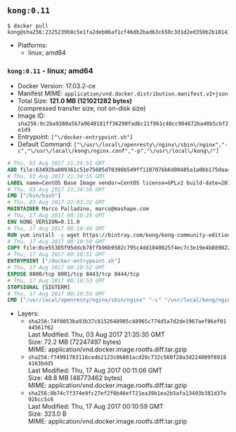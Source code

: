 ## `kong:0.11`

```console
$ docker pull kong@sha256:2325239b8c5e1fa2deb06af1cf46db2bad63c650c3d1d2ed350b2b18141d9748
```

-	Platforms:
	-	linux; amd64

### `kong:0.11` - linux; amd64

-	Docker Version: 17.03.2-ce
-	Manifest MIME: `application/vnd.docker.distribution.manifest.v2+json`
-	Total Size: **121.0 MB (121021282 bytes)**  
	(compressed transfer size, not on-disk size)
-	Image ID: `sha256:0c2ba9380a5b7a9640181ff36290fad6c11f861c40cc904872ba40b5cbf2e1d9`
-	Entrypoint: `["\/docker-entrypoint.sh"]`
-	Default Command: `["\/usr\/local\/openresty\/nginx\/sbin\/nginx","-c","\/usr\/local\/kong\/nginx.conf","-p","\/usr\/local\/kong\/"]`

```dockerfile
# Thu, 03 Aug 2017 21:34:51 GMT
ADD file:63492ba809361c51e75605d70390b549ff1187076b6d00485a1a0bb175daa40e in / 
# Thu, 03 Aug 2017 21:34:55 GMT
LABEL name=CentOS Base Image vendor=CentOS license=GPLv2 build-date=20170801
# Thu, 03 Aug 2017 21:34:56 GMT
CMD ["/bin/bash"]
# Thu, 03 Aug 2017 22:03:32 GMT
MAINTAINER Marco Palladino, marco@mashape.com
# Thu, 17 Aug 2017 00:10:28 GMT
ENV KONG_VERSION=0.11.0
# Thu, 17 Aug 2017 00:10:48 GMT
RUN yum install -y wget https://bintray.com/kong/kong-community-edition-rpm/download_file?file_path=dists%2Fkong-community-edition-$KONG_VERSION.el7.noarch.rpm &&     yum clean all
# Thu, 17 Aug 2017 00:10:50 GMT
COPY file:0ce55305f95ddcb78ffb96b9502c795c4dd1040025f4ec7c3e19e4b889022b90 in /docker-entrypoint.sh 
# Thu, 17 Aug 2017 00:10:51 GMT
ENTRYPOINT ["/docker-entrypoint.sh"]
# Thu, 17 Aug 2017 00:10:52 GMT
EXPOSE 8000/tcp 8001/tcp 8443/tcp 8444/tcp
# Thu, 17 Aug 2017 00:10:53 GMT
STOPSIGNAL [SIGTERM]
# Thu, 17 Aug 2017 00:10:55 GMT
CMD ["/usr/local/openresty/nginx/sbin/nginx" "-c" "/usr/local/kong/nginx.conf" "-p" "/usr/local/kong/"]
```

-	Layers:
	-	`sha256:74f0853ba93b37c8152648905c48965c774d5a7d2de1967aef86ef0144561f62`  
		Last Modified: Thu, 03 Aug 2017 21:35:30 GMT  
		Size: 72.2 MB (72247497 bytes)  
		MIME: application/vnd.docker.image.rootfs.diff.tar.gzip
	-	`sha256:f74991783116cedb2123c8b801acd20c732c560f28a3d224009f69184163bdd5`  
		Last Modified: Thu, 17 Aug 2017 00:11:06 GMT  
		Size: 48.8 MB (48773462 bytes)  
		MIME: application/vnd.docker.image.rootfs.diff.tar.gzip
	-	`sha256:0b74c7f374e9fc27ef2f0b46ef721ea39b1ea2b5afa13493b381d37e92bcc5c6`  
		Last Modified: Thu, 17 Aug 2017 00:10:59 GMT  
		Size: 323.0 B  
		MIME: application/vnd.docker.image.rootfs.diff.tar.gzip
